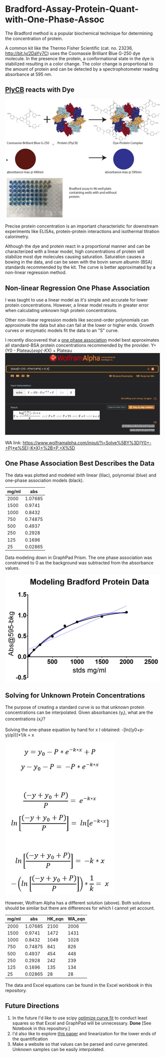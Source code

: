 # Bradford-Assay-Protein-Quant-with-One-Phase-Assoc
The Bradford method is a popular biochemical technique for determining the concentration of protein. 

A common kit like the Thermo Fisher Scientific (cat. no. 23236, http://bit.ly/2DaYy7C) uses the Coomassie Brilliant Blue G-250 dye molecule. In the presence the protein, a conformational state in the dye is stabilized resulting in a color change. The color change is proportional to the amount of protein and can be detected by a spectrophotometer reading absorbance at 595 nm. 

## [PlyCB](http://www.rcsb.org/structure/4F87) reacts with Dye
![Image of Bradford](https://raw.githubusercontent.com/har1eyk/Bradford-Assay-Protein-Quant-with-One-Phase-Assoc/master/images/Bradford.assay.figure.jpg)


Precise protein concentration is an important characteristic for downstream experiments like ELISAs, protein-protein interactions and isothermal titration calorimetry.

Although the dye and protein react in a proportional manner and can be characterized with a linear model, high concentrations of protein will stabilize most dye molecules causing saturation. Saturation causes a bowing in the data, and can be seen with the bovin serum albumin (BSA) standards recommended by the kit. The curve is better approximated by a non-linear regression method.

## Non-linear Regression One Phase Association
I was taught to use a linear model as it's simple and accurate for lower protein concentrations. However, a linear model results in greater error when calculating unknown high protein concentrations. 

Other non-linear regression models like second-order polynomials can approximate the data but also can fail at the lower or higher ends. Growth curves or enzymatic models fit the data to an "S" curve. 

I recently discovered that a [one phase association](https://www.graphpad.com/guides/prism/7/curve-fitting/index.htm?reg_exponential_association.htm) model best approximates all standard-BSA protein concentrations recommended by the provider.
Y=(Y0 - Plateau)*exp(-K*X) + Plateau
![Wolfram Alpha One Phase Assocation](https://raw.githubusercontent.com/har1eyk/Bradford-Assay-Protein-Quant-with-One-Phase-Assoc/master/images/one.phase.association.equation.wa.jpg)

WA link: https://www.wolframalpha.com/input/?i=Solve%5BY%3D(Y0+-+P)*e%5E(-K*X)+%2B+P,+X%5D

## One Phase Association Best Describes the Data
The data was plotted and modeled with linear (lilac), polynomial (blue) and one-phase association models (black).


| mg/ml |   abs   |
|-------|---------|
|  2000 | 1.07685 |
|  1500 |  0.9741 |
|  1000 |  0.8432 |
|   750 | 0.74875 |
|   500 |  0.4937 |
|   250 |  0.2928 |
|   125 |  0.1696 |
|    25 | 0.02865 |

Data modeling down in GraphPad Prism. The one phase association was constrained to 0 as the background was subtracted from the absorbance values.

![dataModeling](https://raw.githubusercontent.com/har1eyk/Bradford-Assay-Protein-Quant-with-One-Phase-Assoc/master/images/modeling.bradford.data.jpg)

## Solving for Unknown Protein Concentrations
The purpose of creating a standard curve is so that unknown protein concentrations can be interpolated. Given absorbances (y<sub>i</sub>), what are the concentrations (x<sub>i</sub>)?

Solving the one-phase equation by hand for x I obtained:
-[ln((y0+p-y)/p))]*1/k = x

![HK.solving.opa.x](https://raw.githubusercontent.com/har1eyk/Bradford-Assay-Protein-Quant-with-One-Phase-Assoc/master/images/one.phase.association.equations.solving.for.x.jpg)

However, Wolfram Alpha has a different solution (above). Both solutions should be similar but there are differences for which I cannot yet account.


| mg/ml |   abs   | HK_eqn | WA_eqn |
|-------|---------|--------|--------|
|  2000 | 1.07685 |   2100 |   2006 |
|  1500 |  0.9741 |   1472 |   1431 |
|  1000 |  0.8432 |   1049 |   1028 |
|   750 | 0.74875 |    841 |    826 |
|   500 |  0.4937 |    454 |    448 |
|   250 |  0.2928 |    242 |    239 |
|   125 |  0.1696 |    135 |    134 |
|    25 | 0.02865 |     28 |     28 |

The data and Excel equations can be found in the Excel workbook in this repository.

## Future Directions
1. In the future I'd like to use scipy [optimize curve fit](https://docs.scipy.org/doc/scipy/reference/generated/scipy.optimize.curve_fit.html) to conduct least squares so that Excel and GraphPad will be unnecessary. **Done** [See Notebook in this repository.]
1. I'd also like to explore [this paper](https://www.ncbi.nlm.nih.gov/pmc/articles/PMC3164080/) and linearization for the lower ends of the quantification
1. Make a website so that values can be parsed and curve generated. Unknown samples can be easily interpolated.